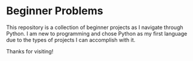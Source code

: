 # Beginner Problems

This repository is a collection of beginner projects as I navigate through Python. I am new to programming and chose Python as my first language due to the types of projects I can accomplish with it. 

Thanks for visiting!
